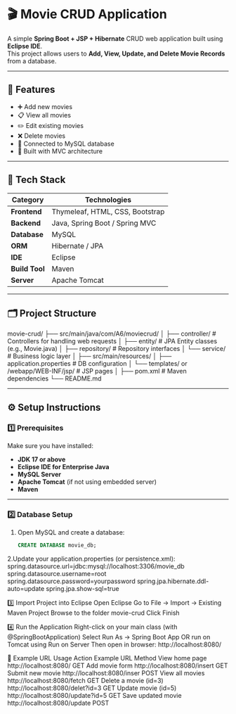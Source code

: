 # 🎬 Movie CRUD Application

A simple **Spring Boot + JSP + Hibernate** CRUD web application built using **Eclipse IDE**.  
This project allows users to **Add, View, Update, and Delete Movie Records** from a database.

---

## 🚀 Features
- ➕ Add new movies  
- 📋 View all movies  
- ✏️ Edit existing movies  
- ❌ Delete movies  
- 💾 Connected to MySQL database  
- 🧱 Built with MVC architecture  

---

## 🧰 Tech Stack
| Category       | Technologies                    |
| -------------- | ------------------------------- |
| **Frontend**   | Thymeleaf, HTML, CSS, Bootstrap |
| **Backend**    | Java, Spring Boot / Spring MVC  |
| **Database**   | MySQL                           |
| **ORM**        | Hibernate / JPA                 |
| **IDE**        | Eclipse                         |
| **Build Tool** | Maven                           |
| **Server**     | Apache Tomcat                   |


---

## 🗂️ Project Structure

movie-crud/
├── src/main/java/com/A6/moviecrud/
│ ├── controller/ # Controllers for handling web requests
│ ├── entity/ # JPA Entity classes (e.g., Movie.java)
│ ├── repository/ # Repository interfaces
│ └── service/ # Business logic layer
│
├── src/main/resources/
│ ├── application.properties # DB configuration
│ └── templates/ or /webapp/WEB-INF/jsp/ # JSP pages
│
├── pom.xml # Maven dependencies
└── README.md


---

## ⚙️ Setup Instructions

### 1️⃣ Prerequisites
Make sure you have installed:
- **JDK 17 or above**
- **Eclipse IDE for Enterprise Java**
- **MySQL Server**
- **Apache Tomcat** (if not using embedded server)
- **Maven**

---

### 2️⃣ Database Setup
1. Open MySQL and create a database:
   ```sql
   CREATE DATABASE movie_db;
2.Update your application.properties (or persistence.xml):
spring.datasource.url=jdbc:mysql://localhost:3306/movie_db
spring.datasource.username=root
spring.datasource.password=yourpassword
spring.jpa.hibernate.ddl-auto=update
spring.jpa.show-sql=true

3️⃣ Import Project into Eclipse
Open Eclipse
Go to File → Import → Existing Maven Project
Browse to the folder movie-crud
Click Finish

4️⃣ Run the Application
Right-click on your main class (with @SpringBootApplication)
Select Run As → Spring Boot App
OR run on Tomcat using Run on Server
Then open in browser:
http://localhost:8080/


🧩 Example URL Usage
Action	                        Example URL                  	 Method
View home page	           http://localhost:8080/               GET
Add movie form          	 http://localhost:8080/insert         GET
Submit new movie	         http://localhost:8080/inser      	  POST
View all movies          	 http://localhost:8080/fetch          GET
Delete a movie (id=3)	     http://localhost:8080/delet?id=3   	GET
Update movie (id=5)        http://localhost:8080/update?id=5   	GET
Save updated movie	       http://localhost:8080/update         POST
